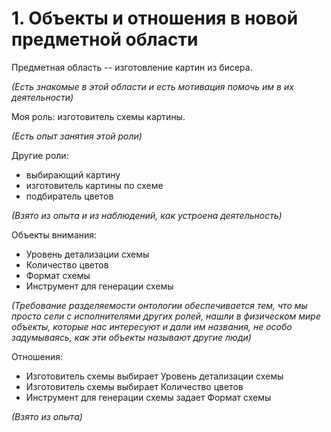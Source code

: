 # 1. Объекты и отношения в новой предметной области

Предметная область -- изготовление картин из бисера.

_(Есть знакомые в этой области и есть мотивация помочь им в их деятельности)_

Моя роль: изготовитель схемы картины.

_(Есть опыт занятия этой роли)_

Другие роли:
- выбирающий картину
- изготовитель картины по схеме
- подбиратель цветов

_(Взято из опыта и из наблюдений, как устроена деятельность)_

Объекты внимания:
- Уровень детализации схемы
- Количество цветов
- Формат схемы
- Инструмент для генерации схемы

_(Требование разделяемости онтологии обеспечивается тем, что мы просто сели с исполнителями других ролей, нашли в физическом мире объекты, которые нас интересуют и дали им названия, не особо задумываясь, как эти объекты называют другие люди)_

Отношения:
- Изготовитель схемы выбирает Уровень детализации схемы
- Изготовитель схемы выбирает Количество цветов
- Инструмент для генерации схемы задает Формат схемы

_(Взято из опыта)_